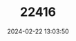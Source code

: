---
title: "22416"
category: "Tryonia cheatumi"
draft: false
date: 2024-02-22 13:03:50
languages:
  English: ["Cheatum's Snail", "Phantom Tryonia"]
---